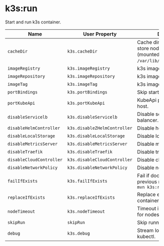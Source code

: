 # k3s:run

Start and run k3s container.

| Name | User Property | Description | Default |
| -----| ------------- | ----------- | ------- |
| `cacheDir` | `k3s.cacheDir` | Cache directory where to store node informations (mounted to `/var/lib/rancher/k3s/agent`). | `~/.kube/k3s-maven-plugin` |
| `imageRegistry` | `k3s.imageRegistry` | k3s image registry | |
| `imageRepository` | `k3s.imageRepository` | k3s image repository | docker.io/rancher/k3s |
| `imageTag` | `k3s.imageTag` | k3s image tag | latest |
| `portBindings` | `k3s.portBindings` | Skip starting k3s container. | [] |
| `portKubeApi` | `k3s.portKubeApi` | KubeApi port to expose to host. | 6443 |
| `disableServicelb` | `k3s.disableServicelb` | Disable service load balancer. | false |
| `disableHelmController` | `k3s.disableZHelmController` | Disable helm controller. | true |
| `disableLocalStorage` | `k3s.disableLocalStorage` | Disable local storage. | true |
| `disableMetricsServer` | `k3s.disableMetricsServer` | Disable metrics server. | true |
| `disableTraefik` | `k3s.disableTraefik` | Disable traefik. | true |
| `disableCloudController` | `k3s.disableCloudController` | Disable cloud-controller. | true |
| `disableNetworkPolicy` | `k3s.disableNetworkPolicy` | Disable network-policy. | true |
| `failIfExists` | `k3s.failIfExists` | Fail if docker container from previous run exists. E.g. with `mvn k3s:rm` | true |
| `replaceIfExists` | `k3s.replaceIfExists` | Replace existing docker container from previous run. | false |
| `nodeTimeout` | `k3s.nodeTimeout` | Timeout in seconds to wait for nodes getting ready. | 30 |
| `skipRun` | `skipRun` | Skip running of k3s. | false |
| `debug` | `k3s.debug` | Stream logs of docker and kubectl. | false |
